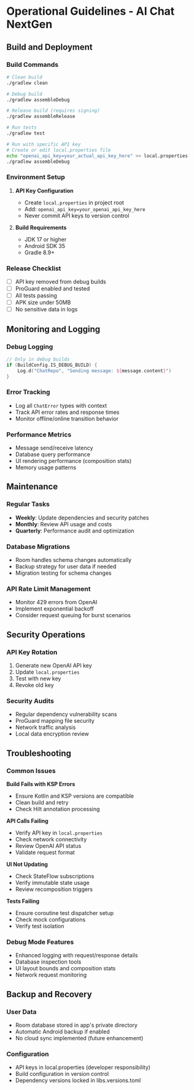 # Operational Guidelines - AI Chat NextGen

## Build and Deployment

### Build Commands
```bash
# Clean build
./gradlew clean

# Debug build
./gradlew assembleDebug

# Release build (requires signing)
./gradlew assembleRelease

# Run tests
./gradlew test

# Run with specific API key
# Create or edit local.properties file
echo "openai_api_key=your_actual_api_key_here" >> local.properties
./gradlew assembleDebug
```

### Environment Setup
1. **API Key Configuration**
   - Create `local.properties` in project root
   - Add: `openai_api_key=your_openai_api_key_here`
   - Never commit API keys to version control

2. **Build Requirements**
   - JDK 17 or higher
   - Android SDK 35
   - Gradle 8.9+

### Release Checklist
- [ ] API key removed from debug builds
- [ ] ProGuard enabled and tested
- [ ] All tests passing
- [ ] APK size under 50MB
- [ ] No sensitive data in logs

## Monitoring and Logging

### Debug Logging
```kotlin
// Only in debug builds
if (BuildConfig.IS_DEBUG_BUILD) {
    Log.d("ChatRepo", "Sending message: ${message.content}")
}
```

### Error Tracking
- Log all `ChatError` types with context
- Track API error rates and response times
- Monitor offline/online transition behavior

### Performance Metrics
- Message send/receive latency
- Database query performance
- UI rendering performance (composition stats)
- Memory usage patterns

## Maintenance

### Regular Tasks
- **Weekly**: Update dependencies and security patches
- **Monthly**: Review API usage and costs
- **Quarterly**: Performance audit and optimization

### Database Migrations
- Room handles schema changes automatically
- Backup strategy for user data if needed
- Migration testing for schema changes

### API Rate Limit Management
- Monitor 429 errors from OpenAI
- Implement exponential backoff
- Consider request queuing for burst scenarios

## Security Operations

### API Key Rotation
1. Generate new OpenAI API key
2. Update `local.properties`
3. Test with new key
4. Revoke old key

### Security Audits
- Regular dependency vulnerability scans
- ProGuard mapping file security
- Network traffic analysis
- Local data encryption review

## Troubleshooting

### Common Issues

**Build Fails with KSP Errors**
- Ensure Kotlin and KSP versions are compatible
- Clean build and retry
- Check Hilt annotation processing

**API Calls Failing**
- Verify API key in `local.properties`
- Check network connectivity
- Review OpenAI API status
- Validate request format

**UI Not Updating**
- Check StateFlow subscriptions
- Verify immutable state usage
- Review recomposition triggers

**Tests Failing**
- Ensure coroutine test dispatcher setup
- Check mock configurations
- Verify test isolation

### Debug Mode Features
- Enhanced logging with request/response details
- Database inspection tools
- UI layout bounds and composition stats
- Network request monitoring

## Backup and Recovery

### User Data
- Room database stored in app's private directory
- Automatic Android backup if enabled
- No cloud sync implemented (future enhancement)

### Configuration
- API keys in local.properties (developer responsibility)
- Build configuration in version control
- Dependency versions locked in libs.versions.toml
